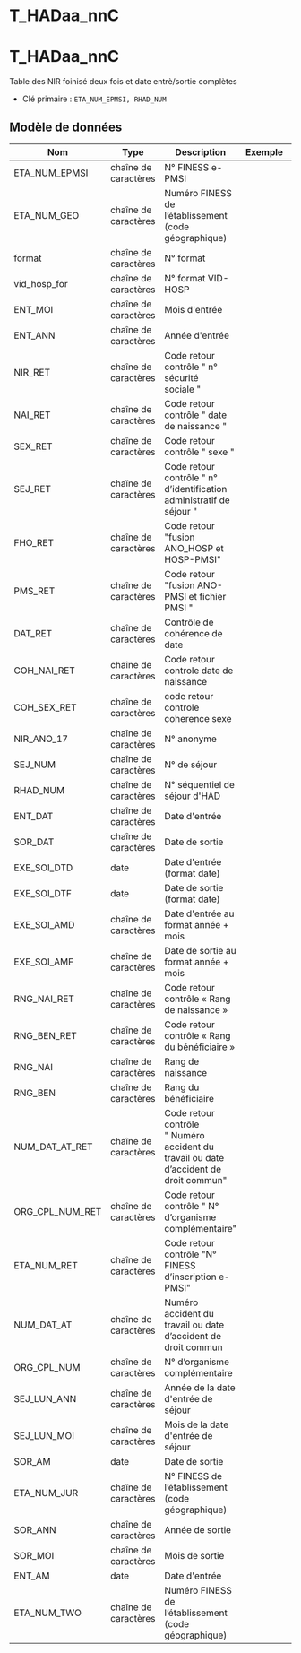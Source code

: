 # T_HADaa_nnC

<!-- ATTENTION : Ne pas supprimer ou modifier la ligne ci-dessous -->
# T_HADaa_nnC

Table des NIR foinisé deux fois et date entrè/sortie complètes

- Clé primaire : `ETA_NUM_EPMSI, RHAD_NUM`

## Modèle de données

|Nom|Type|Description|Exemple|Propriétés|
|-|-|-|-|-|
|ETA_NUM_EPMSI|chaîne de caractères|N° FINESS e-PMSI|||
|ETA_NUM_GEO|chaîne de caractères|Numéro FINESS de l’établissement (code géographique)|||
|format|chaîne de caractères|N° format|||
|vid_hosp_for|chaîne de caractères|N° format VID-HOSP|||
|ENT_MOI|chaîne de caractères|Mois d'entrée|||
|ENT_ANN|chaîne de caractères|Année d'entrée|||
|NIR_RET|chaîne de caractères|Code retour contrôle " n° sécurité sociale "|||
|NAI_RET|chaîne de caractères|Code retour contrôle " date de naissance "|||
|SEX_RET|chaîne de caractères|Code retour contrôle " sexe "|||
|SEJ_RET|chaîne de caractères|Code retour contrôle " n° d’identification administratif de séjour "|||
|FHO_RET|chaîne de caractères|Code retour "fusion ANO_HOSP et HOSP-PMSI"|||
|PMS_RET|chaîne de caractères|Code retour "fusion ANO-PMSI et fichier PMSI "|||
|DAT_RET|chaîne de caractères|Contrôle de cohérence de date|||
|COH_NAI_RET|chaîne de caractères|Code retour controle date de naissance|||
|COH_SEX_RET|chaîne de caractères|code retour controle coherence sexe|||
|NIR_ANO_17|chaîne de caractères|N° anonyme|||
|SEJ_NUM|chaîne de caractères|N° de séjour|||
|RHAD_NUM|chaîne de caractères|N° séquentiel de séjour d'HAD|||
|ENT_DAT|chaîne de caractères|Date d'entrée|||
|SOR_DAT|chaîne de caractères|Date de sortie|||
|EXE_SOI_DTD|date|Date d'entrée (format date)|||
|EXE_SOI_DTF|date|Date de sortie (format date)|||
|EXE_SOI_AMD|chaîne de caractères|Date d'entrée au format année + mois|||
|EXE_SOI_AMF|chaîne de caractères|Date de sortie au format année + mois|||
|RNG_NAI_RET|chaîne de caractères|Code retour contrôle « Rang de naissance »|||
|RNG_BEN_RET|chaîne de caractères|Code retour contrôle « Rang du bénéficiaire »|||
|RNG_NAI|chaîne de caractères|Rang de naissance|||
|RNG_BEN|chaîne de caractères|Rang du bénéficiaire|||
|NUM_DAT_AT_RET|chaîne de caractères|Code retour contrôle " Numéro accident du travail ou date d’accident de droit commun"|||
|ORG_CPL_NUM_RET|chaîne de caractères|Code retour contrôle " N° d’organisme complémentaire"|||
|ETA_NUM_RET|chaîne de caractères|Code retour contrôle "N° FINESS d’inscription e-PMSI"|||
|NUM_DAT_AT|chaîne de caractères|Numéro accident du travail ou date d’accident de droit commun|||
|ORG_CPL_NUM|chaîne de caractères|N° d’organisme complémentaire|||
|SEJ_LUN_ANN|chaîne de caractères|Année de la date d'entrée de séjour|||
|SEJ_LUN_MOI|chaîne de caractères|Mois de la date d'entrée de séjour|||
|SOR_AM|date|Date de sortie|||
|ETA_NUM_JUR|chaîne de caractères|N° FINESS de l’établissement (code géographique)|||
|SOR_ANN|chaîne de caractères|Année de sortie|||
|SOR_MOI|chaîne de caractères|Mois de sortie|||
|ENT_AM|date|Date d'entrée|||
|ETA_NUM_TWO|chaîne de caractères|Numéro FINESS de l’établissement (code géographique)|||

<!-- ATTENTION : Ne pas supprimer ou modifier la ligne ci-dessus -->

